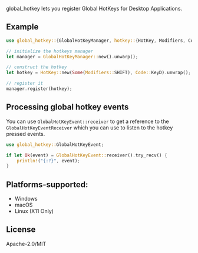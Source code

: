 global_hotkey lets you register Global HotKeys for Desktop Applications.

## Example

```rs
use global_hotkey::{GlobalHotKeyManager, hotkey::{HotKey, Modifiers, Code}};

// initialize the hotkeys manager
let manager = GlobalHotKeyManager::new().unwarp();

// construct the hotkey
let hotkey = HotKey::new(Some(Modifiers::SHIFT), Code::KeyD).unwrap();

// register it
manager.register(hotkey);
```


## Processing global hotkey events

You can use `GlobalHotKeyEvent::receiver` to get a reference to the `GlobalHotKeyEventReceiver`
which you can use to listen to the hotkey pressed events.
```rs
use global_hotkey::GlobalHotKeyEvent;

if let Ok(event) = GlobalHotKeyEvent::receiver().try_recv() {
    println!("{:?}", event);
}
```

## Platforms-supported:

- Windows
- macOS
- Linux (X11 Only)

## License

Apache-2.0/MIT
